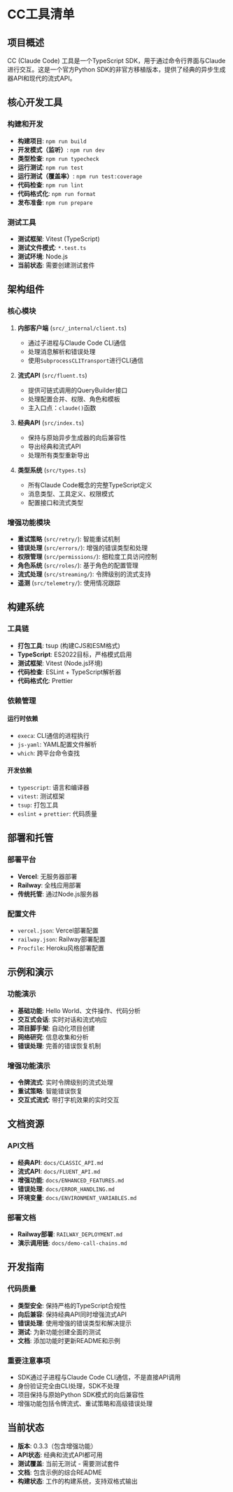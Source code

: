 # CC工具清单

## 项目概述
CC (Claude Code) 工具是一个TypeScript SDK，用于通过命令行界面与Claude进行交互。这是一个官方Python SDK的非官方移植版本，提供了经典的异步生成器API和现代的流式API。

## 核心开发工具

### 构建和开发
- **构建项目**: `npm run build`
- **开发模式（监听）**: `npm run dev`
- **类型检查**: `npm run typecheck`
- **运行测试**: `npm run test`
- **运行测试（覆盖率）**: `npm run test:coverage`
- **代码检查**: `npm run lint`
- **代码格式化**: `npm run format`
- **发布准备**: `npm run prepare`

### 测试工具
- **测试框架**: Vitest (TypeScript)
- **测试文件模式**: `*.test.ts`
- **测试环境**: Node.js
- **当前状态**: 需要创建测试套件

## 架构组件

### 核心模块
1. **内部客户端** (`src/_internal/client.ts`)
   - 通过子进程与Claude Code CLI通信
   - 处理消息解析和错误处理
   - 使用`SubprocessCLITransport`进行CLI通信

2. **流式API** (`src/fluent.ts`)
   - 提供可链式调用的QueryBuilder接口
   - 处理配置合并、权限、角色和模板
   - 主入口点：`claude()`函数

3. **经典API** (`src/index.ts`)
   - 保持与原始异步生成器的向后兼容性
   - 导出经典和流式API
   - 处理所有类型重新导出

4. **类型系统** (`src/types.ts`)
   - 所有Claude Code概念的完整TypeScript定义
   - 消息类型、工具定义、权限模式
   - 配置接口和流式类型

### 增强功能模块
- **重试策略** (`src/retry/`): 智能重试机制
- **错误处理** (`src/errors/`): 增强的错误类型和处理
- **权限管理** (`src/permissions/`): 细粒度工具访问控制
- **角色系统** (`src/roles/`): 基于角色的配置管理
- **流式处理** (`src/streaming/`): 令牌级别的流式支持
- **遥测** (`src/telemetry/`): 使用情况跟踪

## 构建系统

### 工具链
- **打包工具**: tsup (构建CJS和ESM格式)
- **TypeScript**: ES2022目标，严格模式启用
- **测试框架**: Vitest (Node.js环境)
- **代码检查**: ESLint + TypeScript解析器
- **代码格式化**: Prettier

### 依赖管理
#### 运行时依赖
- `execa`: CLI通信的进程执行
- `js-yaml`: YAML配置文件解析
- `which`: 跨平台命令查找

#### 开发依赖
- `typescript`: 语言和编译器
- `vitest`: 测试框架
- `tsup`: 打包工具
- `eslint` + `prettier`: 代码质量

## 部署和托管

### 部署平台
- **Vercel**: 无服务器部署
- **Railway**: 全栈应用部署
- **传统托管**: 通过Node.js服务器

### 配置文件
- `vercel.json`: Vercel部署配置
- `railway.json`: Railway部署配置
- `Procfile`: Heroku风格部署配置

## 示例和演示

### 功能演示
- **基础功能**: Hello World、文件操作、代码分析
- **交互式会话**: 实时对话和流式响应
- **项目脚手架**: 自动化项目创建
- **网络研究**: 信息收集和分析
- **错误处理**: 完善的错误恢复机制

### 增强功能演示
- **令牌流式**: 实时令牌级别的流式处理
- **重试策略**: 智能错误恢复
- **交互式流式**: 带打字机效果的实时交互

## 文档资源

### API文档
- **经典API**: `docs/CLASSIC_API.md`
- **流式API**: `docs/FLUENT_API.md`
- **增强功能**: `docs/ENHANCED_FEATURES.md`
- **错误处理**: `docs/ERROR_HANDLING.md`
- **环境变量**: `docs/ENVIRONMENT_VARIABLES.md`

### 部署文档
- **Railway部署**: `RAILWAY_DEPLOYMENT.md`
- **演示调用链**: `docs/demo-call-chains.md`

## 开发指南

### 代码质量
- **类型安全**: 保持严格的TypeScript合规性
- **向后兼容**: 保持经典API同时增强流式API
- **错误处理**: 使用增强的错误类型和解决提示
- **测试**: 为新功能创建全面的测试
- **文档**: 添加功能时更新README和示例

### 重要注意事项
- SDK通过子进程与Claude Code CLI通信，不是直接API调用
- 身份验证完全由CLI处理，SDK不处理
- 项目保持与原始Python SDK模式的向后兼容性
- 增强功能包括令牌流式、重试策略和高级错误处理

## 当前状态
- **版本**: 0.3.3（包含增强功能）
- **API状态**: 经典和流式API都可用
- **测试覆盖**: 当前无测试 - 需要测试套件
- **文档**: 包含示例的综合README
- **构建状态**: 工作的构建系统，支持双格式输出